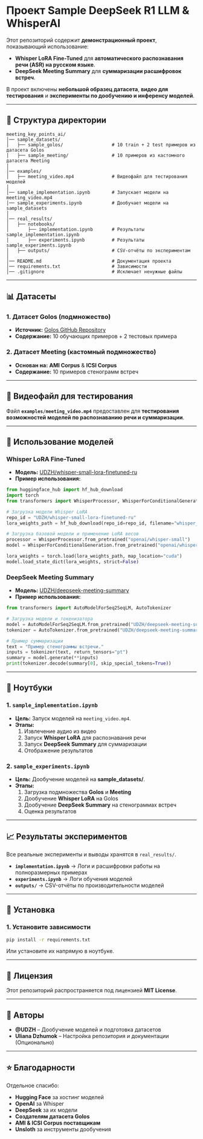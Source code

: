 # Проект Sample DeepSeek R1 LLM & WhisperAI

Этот репозиторий содержит **демонстрационный проект**, показывающий использование:
- **Whisper LoRA Fine-Tuned** для **автоматического распознавания речи (ASR) на русском языке**.
- **DeepSeek Meeting Summary** для **суммаризации расшифровок встреч**.

В проект включены **небольшой образец датасета**, **видео для тестирования** и **эксперименты по дообучению и инференсу моделей**.

---

## 📂 Структура директории
```
meeting_key_points_ai/
│── sample_datasets/
│   ├── sample_golos/                  # 10 train + 2 test примеров из датасета Golos
│   ├── sample_meeting/                # 10 примеров из кастомного датасета Meeting
│
│── examples/
│   ├── meeting_video.mp4              # Видеофайл для тестирования моделей
│
│── sample_implementation.ipynb        # Запускает модели на meeting_video.mp4
│── sample_experiments.ipynb           # Дообучает модели на sample_datasets
│
│── real_results/
│   ├── notebooks/
│       ├── implementation.ipynb       # Результаты sample_implementation.ipynb
│       ├── experiments.ipynb          # Результаты sample_experiments.ipynb
│   ├── outputs/                       # CSV-отчёты по экспериментам
│
│── README.md                          # Документация проекта
│── requirements.txt                   # Зависимости
│── .gitignore                         # Исключает ненужные файлы
```

---

## 📊 Датасеты
### **1. Датасет Golos (подмножество)**
- **Источник:** [Golos GitHub Repository](https://github.com/salute-developers/golos/tree/master/golos#golos-dataset)
- **Содержание:** 10 обучающих примеров + 2 тестовых примера

### **2. Датасет Meeting (кастомный подмножество)**
- **Основан на:** **AMI Corpus** & **ICSI Corpus**
- **Содержание:** 10 примеров стенограмм встреч

---

## 🎥 Видеофайл для тестирования
Файл **`examples/meeting_video.mp4`** предоставлен для **тестирования возможностей моделей по распознаванию речи и суммаризации**.

---

## 🚀 Использование моделей
### **Whisper LoRA Fine-Tuned**
- **Модель:** [UDZH/whisper-small-lora-finetuned-ru](https://huggingface.co/UDZH/whisper-small-lora-finetuned-ru)
- **Пример использования:**
```python
from huggingface_hub import hf_hub_download
import torch
from transformers import WhisperProcessor, WhisperForConditionalGeneration

# Загрузка модели Whisper LoRA
repo_id = "UDZH/whisper-small-lora-finetuned-ru"
lora_weights_path = hf_hub_download(repo_id=repo_id, filename="whisper_lora_weights.pth")

# Загрузка базовой модели и применение LoRA весов
processor = WhisperProcessor.from_pretrained("openai/whisper-small")
model = WhisperForConditionalGeneration.from_pretrained("openai/whisper-small").to("cuda")

lora_weights = torch.load(lora_weights_path, map_location="cuda")
model.load_state_dict(lora_weights, strict=False)
```

### **DeepSeek Meeting Summary**
- **Модель:** [UDZH/deepseek-meeting-summary](https://huggingface.co/UDZH/deepseek-meeting-summary)
- **Пример использования:**
```python
from transformers import AutoModelForSeq2SeqLM, AutoTokenizer

# Загрузка модели и токенизатора
model = AutoModelForSeq2SeqLM.from_pretrained("UDZH/deepseek-meeting-summary")
tokenizer = AutoTokenizer.from_pretrained("UDZH/deepseek-meeting-summary")

# Пример суммаризации
text = "Пример стенограммы встречи."
inputs = tokenizer(text, return_tensors="pt")
summary = model.generate(**inputs)
print(tokenizer.decode(summary[0], skip_special_tokens=True))
```

---

## 📓 Ноутбуки
### **1. `sample_implementation.ipynb`**
- **Цель:** Запуск моделей на `meeting_video.mp4`.
- **Этапы:**
  1. Извлечение аудио из видео
  2. Запуск **Whisper LoRA** для распознавания речи
  3. Запуск **DeepSeek Summary** для суммаризации
  4. Отображение результатов

### **2. `sample_experiments.ipynb`**
- **Цель:** Дообучение моделей на **sample_datasets/**.
- **Этапы:**
  1. Загрузка подмножества **Golos** и **Meeting**
  2. Дообучение **Whisper LoRA** на Golos
  3. Дообучение **DeepSeek Summary** на стенограммах встреч
  4. Оценка результатов

---

## 📈 Результаты экспериментов
Все реальные эксперименты и выводы хранятся в `real_results/`.
- **`implementation.ipynb`** → Логи и расшифровки работы на полноразмерных примерах
- **`experiments.ipynb`** → Логи обучения моделей
- **`outputs/`** → CSV-отчёты по производительности моделей

---

## 🔧 Установка
### **1. Установите зависимости**
```bash
pip install -r requirements.txt
```
Или установите их напрямую в ноутбуке.

---

## 📜 Лицензия
Этот репозиторий распространяется под лицензией **MIT License**.

---

## 👥 Авторы
- **@UDZH** – Дообучение моделей и подготовка датасетов
- **Uliana Dzhumok** – Настройка репозитория и документации (Опционально)

---

## ⭐ Благодарности
Отдельное спасибо:
- **Hugging Face** за хостинг моделей
- **OpenAI** за Whisper
- **DeepSeek** за их модели
- **Создателям датасета Golos**
- **AMI & ICSI Corpus поставщикам**
- **Unsloth** за инструменты дообучения

